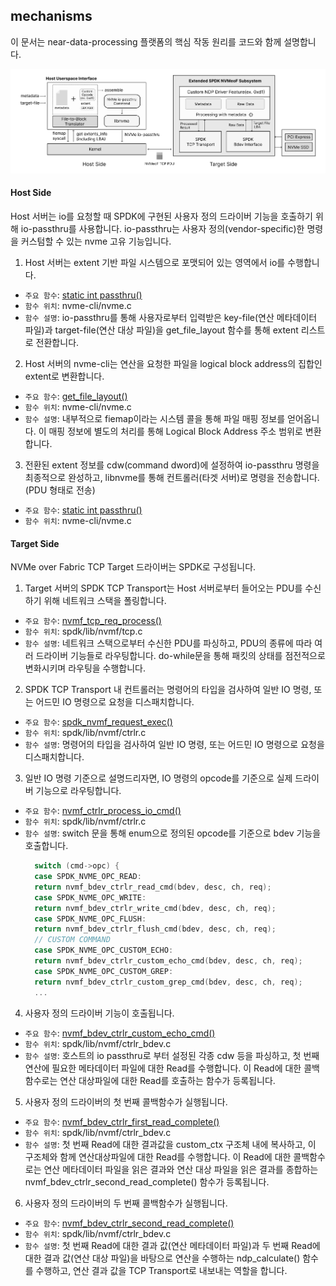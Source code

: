 ## mechanisms

이 문서는 near-data-processing 플랫폼의 핵심 작동 원리를 코드와 함께 설명합니다.

<img src="./assets/ndp-overall.svg">

#### Host Side

Host 서버는 io를 요청할 때 SPDK에 구현된 사용자 정의 드라이버 기능을 호출하기 위해 io-passthru를 사용합니다.
io-passthru는 사용자 정의(vendor-specific)한 명령을 커스텀할 수 있는 nvme 고유 기능입니다.

1. Host 서버는 extent 기반 파일 시스템으로 포맷되어 있는 영역에서 io를 수행합니다.
- `주요 함수`: [static int passthru()](../nvme-cli/nvme.c)
- `함수 위치`: nvme-cli/nvme.c
- `함수 설명`: io-passthru를 통해 사용자로부터 입력받은 key-file(연산 메타데이터 파일)과 target-file(연산 대상 파일)을 get_file_layout 함수를 통해 extent 리스트로 전환합니다.

2. Host 서버의 nvme-cli는 연산을 요청한 파일을 logical block address의 집합인 extent로 변환합니다.
- `주요 함수`: [get_file_layout()](../nvme-cli/nvme.c)
- `함수 위치`: nvme-cli/nvme.c
- `함수 설명`: 내부적으로 fiemap이라는 시스템 콜을 통해 파일 매핑 정보를 얻어옵니다. 이 매핑 정보에 별도의 처리를 통해 Logical Block Address 주소 범위로 변환합니다.

3. 전환된 extent 정보를 cdw(command dword)에 설정하여 io-passthru 명령을 최종적으로 완성하고, libnvme를 통해 컨트롤러(타겟 서버)로 명령을 전송합니다.(PDU 형태로 전송)
- `주요 함수`: [static int passthru()](../nvme-cli/nvme.c)
- `함수 위치`: nvme-cli/nvme.c

#### Target Side

NVMe over Fabric TCP Target 드라이버는 SPDK로 구성됩니다.

1. Target 서버의 SPDK TCP Transport는 Host 서버로부터 들어오는 PDU를 수신하기 위해 네트워크 스택을 폴링합니다.
- `주요 함수`: [nvmf_tcp_req_process()](../spdk/lib/nvmf/tcp.c)
- `함수 위치`: spdk/lib/nvmf/tcp.c
- `함수 설명`: 네트워크 스택으로부터 수신한 PDU를 파싱하고, PDU의 종류에 따라 여러 드라이버 기능들로 라우팅합니다. do-while문을 통해 패킷의 상태를 점전적으로 변화시키며 라우팅을 수행합니다.

2. SPDK TCP Transport 내 컨트롤러는 명령어의 타입을 검사하여 일반 IO 명령, 또는 어드민 IO 명령으로 요청을 디스패치합니다.
- `주요 함수`: [spdk_nvmf_request_exec()](../spdk/lib/nvmf/ctrlr.c)
- `함수 위치`: spdk/lib/nvmf/ctrlr.c
- `함수 설명`: 명령어의 타입을 검사하여 일반 IO 명령, 또는 어드민 IO 명령으로 요청을 디스패치합니다.

3. 일반 IO 명령 기준으로 설명드리자면, IO 명령의 opcode를 기준으로 실제 드라이버 기능으로 라우팅합니다.
- `주요 함수`: [nvmf_ctrlr_process_io_cmd()](../spdk/lib/nvmf/ctrlr.c)
- `함수 위치`: spdk/lib/nvmf/ctrlr.c
- `함수 설명`: switch 문을 통해 enum으로 정의된 opcode를 기준으로 bdev 기능을 호출합니다.
  ```c
    switch (cmd->opc) {
    case SPDK_NVME_OPC_READ:
    return nvmf_bdev_ctrlr_read_cmd(bdev, desc, ch, req);
    case SPDK_NVME_OPC_WRITE:
    return nvmf_bdev_ctrlr_write_cmd(bdev, desc, ch, req);
    case SPDK_NVME_OPC_FLUSH:
    return nvmf_bdev_ctrlr_flush_cmd(bdev, desc, ch, req);
    // CUSTOM COMMAND
    case SPDK_NVME_OPC_CUSTOM_ECHO:
    return nvmf_bdev_ctrlr_custom_echo_cmd(bdev, desc, ch, req);
    case SPDK_NVME_OPC_CUSTOM_GREP:
    return nvmf_bdev_ctrlr_custom_grep_cmd(bdev, desc, ch, req);
    ...
    ```
  
4. 사용자 정의 드라이버 기능이 호출됩니다.
- `주요 함수`: [nvmf_bdev_ctrlr_custom_echo_cmd()](../spdk/lib/nvmf/ctrlr_bdev.c)
- `함수 위치`: spdk/lib/nvmf/ctrlr_bdev.c
- `함수 설명`: 호스트의 io passthru로 부터 설정된 각종 cdw 등을 파싱하고, 첫 번째 연산에 필요한 메타데이터 파일에 대한 Read를 수행합니다. 
이 Read에 대한 콜백함수로는 연산 대상파일에 대한 Read를 호출하는 함수가 등록됩니다.

5. 사용자 정의 드라이버의 첫 번째 콜백함수가 실행됩니다.
- `주요 함수`: [nvmf_bdev_ctrlr_first_read_complete()](../spdk/lib/nvmf/ctrlr_bdev.c)
- `함수 위치`: spdk/lib/nvmf/ctrlr_bdev.c
- `함수 설명`: 첫 번째 Read에 대한 결과값을 custom_ctx 구조체 내에 복사하고, 이 구조체와 함께 연산대상파일에 대한 Read를 수행합니다.
이 Read에 대한 콜백함수로는 연산 메타데이터 파일을 읽은 결과와 연산 대상 파일을 읽은 결과를 종합하는 nvmf_bdev_ctrlr_second_read_complete() 함수가 등록됩니다.

6. 사용자 정의 드라이버의 두 번째 콜백함수가 실행됩니다.
- `주요 함수`: [nvmf_bdev_ctrlr_second_read_complete()](../spdk/lib/nvmf/ctrlr_bdev.c)
- `함수 위치`: spdk/lib/nvmf/ctrlr_bdev.c
- `함수 설명`: 첫 번째 Read에 대한 결과 값(연산 메타데이터 파일)과 두 번째 Read에 대한 결과 값(연산 대상 파일)을 바탕으로 연산을 수행하는 ndp_calculate() 함수를 수행하고, 연산 결과 값을 TCP Transport로 내보내는 역할을 합니다.

